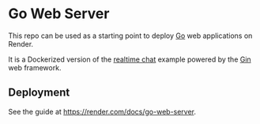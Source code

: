 # Go Web Server

This repo can be used as a starting point to deploy [Go](https://golang.org/) web applications on Render.

It is a Dockerized version of the [realtime chat](https://github.com/gin-gonic/gin/tree/master/examples/realtime-advanced) example powered by the [Gin](https://github.com/gin-gonic/gin) web framework.


## Deployment

See the guide at https://render.com/docs/go-web-server.